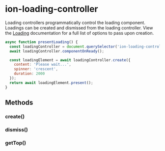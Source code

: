 ---
---
# ion-loading-controller

Loading controllers programmatically control the loading component. Loadings can be created and dismissed from the loading controller. View the [Loading](../../loading/Loading) documentation for a full list of options to pass upon creation.


```javascript
async function presentLoading() {
  const loadingController = document.querySelector('ion-loading-controller');
  await loadingController.componentOnReady();

  const loadingElement = await loadingController.create({
    content: 'Please wait...',
    spinner: 'crescent',
    duration: 2000
  });
  return await loadingElement.present();
}
```


<h2>Methods</h2>
<dl>

<dt><h3>create()</h3></dt>
<dd></dd>

<dt><h3>dismiss()</h3></dt>
<dd></dd>

<dt><h3>getTop()</h3></dt>
<dd></dd>

</dl>


